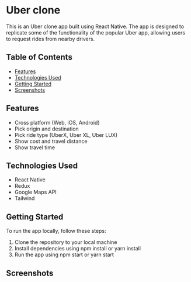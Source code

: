 # Uber clone

This is an Uber clone app built using React Native. The app is designed to replicate some of the functionality of the popular Uber app, allowing users to request rides from nearby drivers.


## Table of Contents
+ [Features](#Features)
+ [Technologies Used](#Technologies-Used)
+ [Getting Started](#Getting-Started)
+ [Screenshots](#Screenshots)


## Features
+ Cross platform (Web, iOS, Android)
+ Pick origin and destination
+ Pick ride type (UberX, Uber XL, Uber LUX)
+ Show cost and travel distance
+ Show travel time

## Technologies Used
+ React Native
+ Redux
+ Google Maps API
+ Tailwind

## Getting Started
To run the app locally, follow these steps:

1. Clone the repository to your local machine
2. Install dependencies using npm install or yarn install
3. Run the app using npm start or yarn start

## Screenshots

